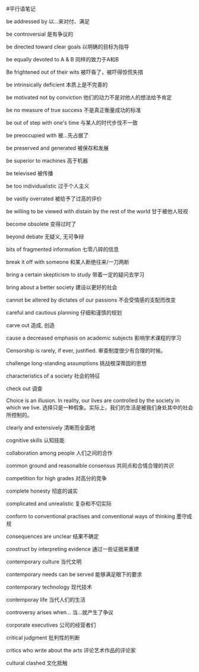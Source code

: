 #平行语笔记

be addressed by	以...来对付、满足

be controversial	是有争议的

be directed toward clear goals	以明确的目标为指导

be equally devoted to A & B	同样的致力于A和B

Be frightened out of their wits	被吓昏了，被吓得惊慌失措

be intrinsically deficient	本质上是不完善的

be motivated not by conviction	他们的动力不是对他人的想法给予肯定

be no measure of true success	不是真正衡量成功的标准

be out of step with one's time	与某人的时代步伐不一致

be preoccupied with	被...先占据了

be preserved and generated	被保存和发展

be superior to machines	高于机器

be televised	被传播

be too individualistic	过于个人主义

be vastly overrated	被给予了过高的评价

be willing to be viewed with distain by the rest of the world	甘于被他人轻视

become obsolete	变得过时了

beyond debate	无疑义, 无可争辩

bits of fragmented information	七零八碎的信息

break it off with someone	和某人断绝往来/一刀两断

bring a certain skepticism to study	带着一定的疑问去学习

bring about a better society	建设以更好的社会

cannot be altered by dictates of our passions	不会受情感的支配而改变

careful and cautious planning	仔细和谨慎的规划

carve out	造成, 创造

cause a decreased emphasis on academic subjects	影响学术课程的学习

Censorship is rarely, if ever, justified.	审查制度很少有合理的时候。

challenge long-standing assumptions	挑战根深蒂固的思想

characteristics of a society	社会的特征

check out	调查

Choice is an illusion. In reality, our lives are controlled by the society in which we live.	选择只是一种假象。实际上，我们的生活是被我们身处其中的社会所控制的。

clearly and extensively	清晰而全面地

cognitive skills	认知技能

collaboration among people	人们之间的合作

common ground and reasonalble consensus	共同点和合情合理的共识

competition for high grades	对高分的竞争

complete honesty	彻底的诚实

complicated and unrealistic	复杂和不切实际

conform to conventional practises and conventional ways of thinking	墨守成规

consequences are unclear	结果不确定

construct by interpreting evidence	通过一些证据来重建

contemporary culture	当代文明

contemporary needs can be served	能够满足眼下的要求

contemporary technology	现代技术

contemporay life	当代人们的生活

controversy arises when...	当...就产生了争议

corporate executives	公司的经营者们

critical judgment	批判性的判断

critics who write about the arts	评论艺术作品的评论家

cultural clashed	文化抵触


